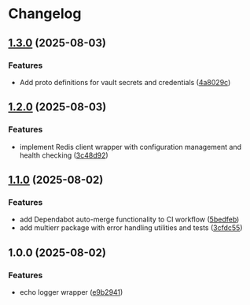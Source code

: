# Changelog

## [1.3.0](https://github.com/kopexa-grc/x/compare/v1.2.0...v1.3.0) (2025-08-03)


### Features

* Add proto definitions for vault secrets and credentials ([4a8029c](https://github.com/kopexa-grc/x/commit/4a8029cb54d2c0f5afc693c00b8a1815636f1cd2))

## [1.2.0](https://github.com/kopexa-grc/x/compare/v1.1.0...v1.2.0) (2025-08-03)


### Features

* implement Redis client wrapper with configuration management and health checking ([3c48d92](https://github.com/kopexa-grc/x/commit/3c48d927c2bf4ac4b2caecb7ad6e30219f499afa))

## [1.1.0](https://github.com/kopexa-grc/x/compare/v1.0.0...v1.1.0) (2025-08-02)


### Features

* add Dependabot auto-merge functionality to CI workflow ([5bedfeb](https://github.com/kopexa-grc/x/commit/5bedfebf2c2e18102c8cee3448858fee8fec5fd1))
* add multierr package with error handling utilities and tests ([3cfdc55](https://github.com/kopexa-grc/x/commit/3cfdc551a605bd6733116dd838acc5aaf8bbc5f8))

## 1.0.0 (2025-08-02)


### Features

* echo logger wrapper ([e9b2941](https://github.com/kopexa-grc/x/commit/e9b29411e2c7ff7c0d1bcac1410aa90cb0673d48))
